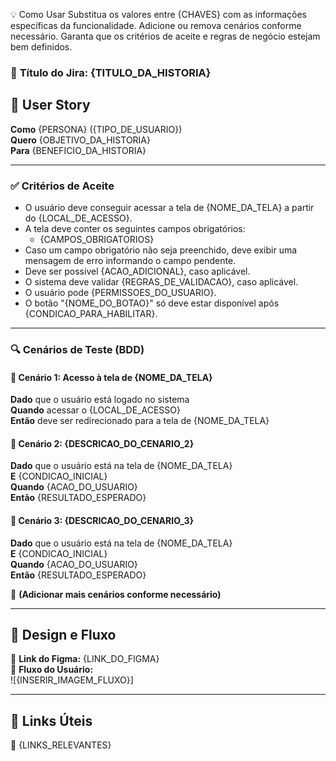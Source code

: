 💡 Como Usar
Substitua os valores entre {CHAVES} com as informações específicas da funcionalidade.
Adicione ou remova cenários conforme necessário.
Garanta que os critérios de aceite e regras de negócio estejam bem definidos.


### 📌 **Título do Jira:** {TITULO_DA_HISTORIA}  

## 📝 **User Story**  
**Como** {PERSONA} ({TIPO_DE_USUARIO})  
**Quero** {OBJETIVO_DA_HISTORIA}  
**Para** {BENEFICIO_DA_HISTORIA}  

---  

### ✅ **Critérios de Aceite**  

- O usuário deve conseguir acessar a tela de {NOME_DA_TELA} a partir do {LOCAL_DE_ACESSO}.  
- A tela deve conter os seguintes campos obrigatórios:  
  - {CAMPOS_OBRIGATORIOS}  
- Caso um campo obrigatório não seja preenchido, deve exibir uma mensagem de erro informando o campo pendente.  
- Deve ser possível {ACAO_ADICIONAL}, caso aplicável.  
- O sistema deve validar {REGRAS_DE_VALIDACAO}, caso aplicável.  
- O usuário pode {PERMISSOES_DO_USUARIO}.  
- O botão "{NOME_DO_BOTAO}" só deve estar disponível após {CONDICAO_PARA_HABILITAR}.  

---  

### 🔍 **Cenários de Teste (BDD)**  

#### 📌 **Cenário 1: Acesso à tela de {NOME_DA_TELA}**  
**Dado** que o usuário está logado no sistema  
**Quando** acessar o {LOCAL_DE_ACESSO}  
**Então** deve ser redirecionado para a tela de {NOME_DA_TELA}  

#### 📌 **Cenário 2: {DESCRICAO_DO_CENARIO_2}**  
**Dado** que o usuário está na tela de {NOME_DA_TELA}  
**E** {CONDICAO_INICIAL}  
**Quando** {ACAO_DO_USUARIO}  
**Então** {RESULTADO_ESPERADO}  

#### 📌 **Cenário 3: {DESCRICAO_DO_CENARIO_3}**  
**Dado** que o usuário está na tela de {NOME_DA_TELA}  
**E** {CONDICAO_INICIAL}  
**Quando** {ACAO_DO_USUARIO}  
**Então** {RESULTADO_ESPERADO}  

📌 **(Adicionar mais cenários conforme necessário)**  

---

## 🎨 **Design e Fluxo**  
📌 **Link do Figma:** {LINK_DO_FIGMA}  
📌 **Fluxo do Usuário:**  
![{INSERIR_IMAGEM_FLUXO}]  

---

## 🔗 **Links Úteis**  
📌 {LINKS_RELEVANTES}  